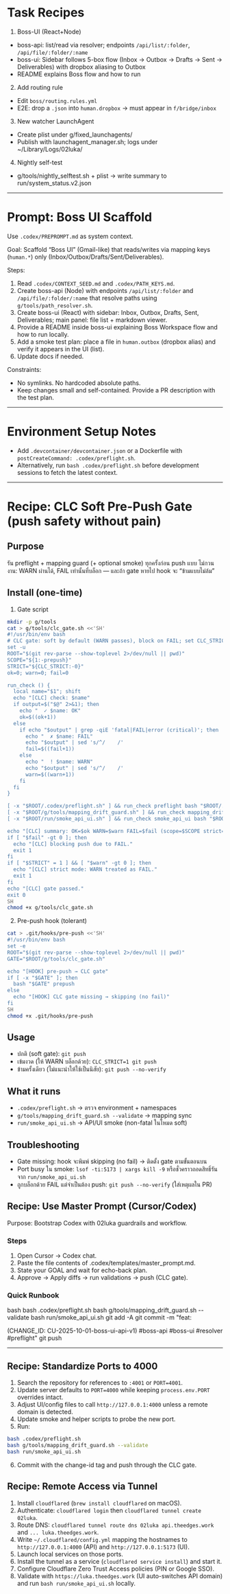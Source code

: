 # Task Recipes

1) Boss-UI (React+Node)
- boss-api: list/read via resolver; endpoints `/api/list/:folder`, `/api/file/:folder/:name`
- boss-ui: Sidebar follows 5-box flow (Inbox → Outbox → Drafts → Sent → Deliverables) with dropbox aliasing to Outbox
- README explains Boss flow and how to run

2) Add routing rule
- Edit `boss/routing.rules.yml`
- E2E: drop a `.json` into `human.dropbox` → must appear in `f/bridge/inbox`

3) New watcher LaunchAgent
- Create plist under g/fixed_launchagents/
- Publish with launchagent_manager.sh; logs under ~/Library/Logs/02luka/

4) Nightly self-test
- g/tools/nightly_selftest.sh + plist → write summary to run/system_status.v2.json

---

# Prompt: Boss UI Scaffold
Use `.codex/PREPROMPT.md` as system context.

Goal: Scaffold “Boss UI” (Gmail-like) that reads/writes via mapping keys (`human.*`) only (Inbox/Outbox/Drafts/Sent/Deliverables).

Steps:
1. Read `.codex/CONTEXT_SEED.md` and `.codex/PATH_KEYS.md`.
2. Create boss-api (Node) with endpoints `/api/list/:folder` and `/api/file/:folder/:name` that resolve paths using `g/tools/path_resolver.sh`.
3. Create boss-ui (React) with sidebar: Inbox, Outbox, Drafts, Sent, Deliverables; main panel: file list + markdown viewer.
4. Provide a README inside boss-ui explaining Boss Workspace flow and how to run locally.
5. Add a smoke test plan: place a file in `human.outbox` (dropbox alias) and verify it appears in the UI (list).
6. Update docs if needed.

Constraints:
- No symlinks. No hardcoded absolute paths.
- Keep changes small and self-contained. Provide a PR description with the test plan.

---

# Environment Setup Notes
- Add `.devcontainer/devcontainer.json` or a Dockerfile with `postCreateCommand: .codex/preflight.sh`.
- Alternatively, run `bash .codex/preflight.sh` before development sessions to fetch the latest context.

---

# Recipe: CLC Soft Pre-Push Gate (push safety without pain)

## Purpose
รัน preflight + mapping guard (+ optional smoke) ทุกครั้งก่อน push แบบ ไม่กวนงาน: WARN ผ่านได้, FAIL เท่านั้นที่บล็อก — และถ้า gate หายไป hook จะ “ข้ามแบบไม่ล้ม”

## Install (one-time)
1. Gate script

```bash
mkdir -p g/tools
cat > g/tools/clc_gate.sh <<'SH'
#!/usr/bin/env bash
# CLC gate: soft by default (WARN passes), block on FAIL; set CLC_STRICT=1 to block WARN too
set -u
ROOT="$(git rev-parse --show-toplevel 2>/dev/null || pwd)"
SCOPE="${1:-prepush}"
STRICT="${CLC_STRICT:-0}"
ok=0; warn=0; fail=0

run_check () {
  local name="$1"; shift
  echo "[CLC] check: $name"
  if output=$("$@" 2>&1); then
    echo "  ✓ $name: OK"
    ok=$((ok+1))
  else
    if echo "$output" | grep -qiE 'fatal|FAIL|error (critical)'; then
      echo "  ✗ $name: FAIL"
      echo "$output" | sed 's/^/    /'
      fail=$((fail+1))
    else
      echo "  ! $name: WARN"
      echo "$output" | sed 's/^/    /'
      warn=$((warn+1))
    fi
  fi
}

[ -x "$ROOT/.codex/preflight.sh" ] && run_check preflight bash "$ROOT/.codex/preflight.sh"
[ -x "$ROOT/g/tools/mapping_drift_guard.sh" ] && run_check mapping_drift_guard bash "$ROOT/g/tools/mapping_drift_guard.sh" --validate
[ -x "$ROOT/run/smoke_api_ui.sh" ] && run_check smoke_api_ui bash "$ROOT/run/smoke_api_ui.sh" </dev/null || true

echo "[CLC] summary: OK=$ok WARN=$warn FAIL=$fail (scope=$SCOPE strict=$STRICT)"
if [ "$fail" -gt 0 ]; then
  echo "[CLC] blocking push due to FAIL."
  exit 1
fi
if [ "$STRICT" = 1 ] && [ "$warn" -gt 0 ]; then
  echo "[CLC] strict mode: WARN treated as FAIL."
  exit 1
fi
echo "[CLC] gate passed."
exit 0
SH
chmod +x g/tools/clc_gate.sh
```

2. Pre-push hook (tolerant)

```bash
cat > .git/hooks/pre-push <<'SH'
#!/usr/bin/env bash
set -e
ROOT="$(git rev-parse --show-toplevel 2>/dev/null || pwd)"
GATE="$ROOT/g/tools/clc_gate.sh"

echo "[HOOK] pre-push → CLC gate"
if [ -x "$GATE" ]; then
  bash "$GATE" prepush
else
  echo "[HOOK] CLC gate missing → skipping (no fail)"
fi
SH
chmod +x .git/hooks/pre-push
```

## Usage
- ปกติ (soft gate): `git push`
- เข้มงวด (ให้ WARN บล็อกด้วย): `CLC_STRICT=1 git push`
- ข้ามครั้งเดียว (ไม่แนะนำให้ใช้เป็นนิสัย): `git push --no-verify`

## What it runs
- `.codex/preflight.sh` → ตรวจ environment + namespaces
- `g/tools/mapping_drift_guard.sh --validate` → mapping sync
- `run/smoke_api_ui.sh` → API/UI smoke (non-fatal ในโหมด soft)

## Troubleshooting
- Gate missing: hook จะพิมพ์ skipping (no fail) → ติดตั้ง gate ตามขั้นตอนบน
- Port busy ใน smoke: `lsof -ti:5173 | xargs kill -9` หรือชั่วคราวถอดสิทธิ์รันจาก `run/smoke_api_ui.sh`
- ถูกบล็อกด้วย FAIL แต่จำเป็นต้อง push: `git push --no-verify` (ใส่เหตุผลใน PR)

## Recipe: Use Master Prompt (Cursor/Codex)

Purpose: Bootstrap Codex with 02luka guardrails and workflow.

### Steps
1) Open Cursor → Codex chat.
2) Paste the file contents of .codex/templates/master_prompt.md.
3) State your GOAL and wait for echo-back plan.
4) Approve → Apply diffs → run validations → push (CLC gate).

### Quick Runbook
bash
bash .codex/preflight.sh
bash g/tools/mapping_drift_guard.sh --validate
bash run/smoke_api_ui.sh
git add -A
git commit -m "feat: <summary> (CHANGE_ID: CU-2025-10-01-boss-ui-api-v1) #boss-api #boss-ui #resolver #preflight"
git push

---

## Recipe: Standardize Ports to 4000

1. Search the repository for references to `:4001` or `PORT=4001`.
2. Update server defaults to `PORT=4000` while keeping `process.env.PORT` overrides intact.
3. Adjust UI/config files to call `http://127.0.0.1:4000` unless a remote domain is detected.
4. Update smoke and helper scripts to probe the new port.
5. Run:

```bash
bash .codex/preflight.sh
bash g/tools/mapping_drift_guard.sh --validate
bash run/smoke_api_ui.sh
```

6. Commit with the change-id tag and push through the CLC gate.

## Recipe: Remote Access via Tunnel

1. Install `cloudflared` (`brew install cloudflared` on macOS).
2. Authenticate: `cloudflared login` then `cloudflared tunnel create 02luka`.
3. Route DNS: `cloudflared tunnel route dns 02luka api.theedges.work` and `... luka.theedges.work`.
4. Write `~/.cloudflared/config.yml` mapping the hostnames to `http://127.0.0.1:4000` (API) and `http://127.0.0.1:5173` (UI).
5. Launch local services on those ports.
6. Install the tunnel as a service (`cloudflared service install`) and start it.
7. Configure Cloudflare Zero Trust Access policies (PIN or Google SSO).
8. Validate with `https://luka.theedges.work` (UI auto-switches API domain) and run `bash run/smoke_api_ui.sh` locally.

